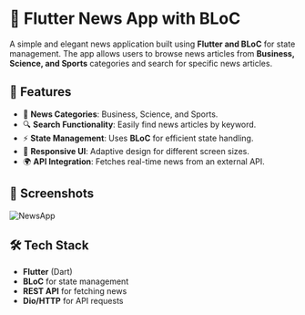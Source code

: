 # 📰 Flutter News App with BLoC

A simple and elegant news application built using **Flutter and BLoC** for state management. The app allows users to browse news articles from **Business, Science, and Sports** categories and search for specific news articles.

## 📌 Features
- 📢 **News Categories**: Business, Science, and Sports.
- 🔍 **Search Functionality**: Easily find news articles by keyword.
- ⚡ **State Management**: Uses **BLoC** for efficient state handling.
- 🎨 **Responsive UI**: Adaptive design for different screen sizes.
- 🌍 **API Integration**: Fetches real-time news from an external API.

## 🚀 Screenshots

![NewsApp](https://github.com/user-attachments/assets/aecef39e-2681-4f13-bcb1-83712c48ff78)

## 🛠️ Tech Stack
- **Flutter** (Dart)
- **BLoC** for state management
- **REST API** for fetching news
- **Dio/HTTP** for API requests
